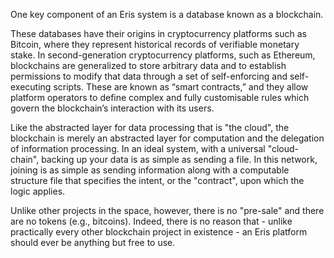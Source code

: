 One key component of an Eris system is a database known as a blockchain. 

These databases have their origins in cryptocurrency platforms such as Bitcoin, where they represent historical records of verifiable monetary stake.  In second-generation cryptocurrency platforms, such as Ethereum, blockchains are generalized to store arbitrary data and to establish permissions to modify that data through a set of self-enforcing and self-executing scripts. These are known as “smart contracts,” and they allow platform operators to define complex and fully customisable rules which govern the blockchain’s interaction with its users. 

Like the abstracted layer for data processing that is "the cloud", the blockchain is merely an abstracted layer for computation and the delegation of information processing. In an ideal system, with a universal "cloud-chain", backing up your data is as simple as sending a file. In this network, joining is as simple as sending information along with a computable structure file that specifies the intent, or the "contract", upon which the logic applies.

Unlike other projects in the space, however, there is no "pre-sale" and there are no tokens (e.g., bitcoins). Indeed, there is no reason that - unlike practically every other blockchain project in existence - an Eris platform should ever be anything but free to use.

